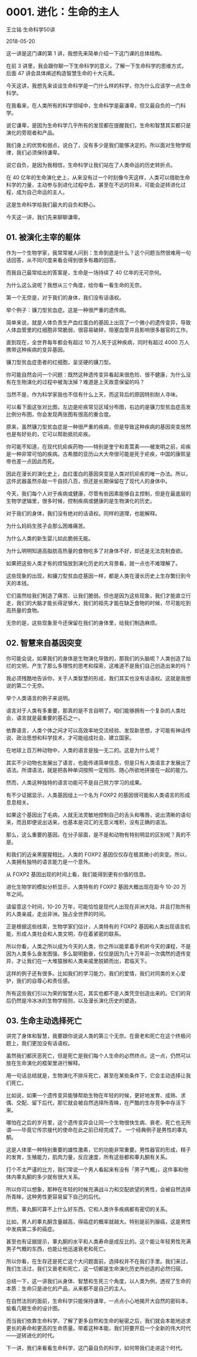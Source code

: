 # 0001. 进化：生命的主人

王立铭·生命科学50讲

2018-05-20

这一讲是这门课的第 1 讲，我想先来简单介绍一下这门课的总体结构。

在前 3 讲里，我会跟你聊一下生命科学的意义，了解一下生命科学的思维方式，后面 47 讲会具体阐述构造智慧生命的十大元素。

今天这讲，我想先来谈谈生命科学是一门什么样的科学，你为什么应该学一点生命科学。

在我看来，在人类所有的科学领域中，生命科学是最谦卑，但又最自负的一门科学。

说它谦卑，是因为生命科学几乎所有的发现都在提醒我们，生命和智慧其实都只是演化的旁观者和产品。

我们身上的优势和弱点，说白了，没有多少是我们能够决定的。所以面对生物学规律，我们必须保持谦卑。

说它自负，是因为我相信，生命科学让我们站在了人类命运的历史转折点。

在 40 亿年的生命演化史上，从来没有过一个时刻像今天这样，人类可以借助生命科学的力量，主动参与到进化过程中去，甚至在不远的将来，可能会逆转进化过程，成为自己命运的主人。

这是生命科学给我们最大的自负和野心。

今天这一讲，我们先来聊聊谦卑。

## 01. 被演化主宰的躯体

作为一个生物学家，我常常被人问到：生命到底是什么？这个问题当然很难用一句话回答，从不同尺度来看会得到很多有趣的回答。

而我自己最常给出的答案是，生命是一场持续了 40 亿年的无可奈何。

为什么这么说呢？我想从三个角度，给你看一看生命的无奈。

第一个无奈是，对于我们的身体，我们没有话语权。

举个例子：镰刀型贫血症。这是一种很严重的遗传病。

简单来说，就是人体负责生产血红蛋白的基因上出现了一个微小的遗传变异，导致人体血管里的红细胞非常脆弱，很容易破碎，阻塞血管并且影响很多器官的工作。

直到现在，全世界每年都会有超过 10 万人死于这种疾病，同时有超过 4000 万人携带这种疾病的变异基因。

镰刀型贫血症患者的红细胞，呈坚硬的镰刀型。

你可能自然会问一个问题：既然这种遗传变异看起来很危险、很不健康，为什么没有在生物演化的过程中被淘汰掉？难道是上天故意保留的吗？

当然不是，作为科学家我也不信有什么上天，而这背后的原因特别耐人寻味。

可以看下面这张对比图，左边是疟疾常见区域分布图，右边的是镰刀型贫血症高发比例分布图，你会发现两张图有很高的重合度。

原来，虽然镰刀型贫血症是一种很严重的疾病，但是导致这种疾病的基因突变居然也是有好处的，它可以帮助抵抗疟疾。

你可能不知道，在现代抗疟疾药物——特别是奎宁和青蒿素——被发明之前，疟疾是一种非常可怕的疾病。古希腊的亚历山大大帝很可能是死于疟疾，中国的康熙皇帝也差一点因此而死。

因此在漫长的演化史上，血红蛋白的基因突变是人类对抗疟疾的唯一办法。所以，这件武器虽然杀敌一千自损八百，但还是长期保留在了现代人的身体中。

今天，我们每个人对于疾病或健康，尽管有些因素能够自主控制，但是在最底层的生物学逻辑里，很多时候，控制疾病或健康的是生物演化的历史。

对于我们的身体，我们没有绝对的话语权。同样的道理，也能解释。

为什么妈妈生孩子会那么困难痛苦。

为什么人类的新生婴儿如此脆弱无能。

为什么明明知道高脂肪高热量的食物吃多了对身体不好，却还是无法克制食欲。

如果把这些人类才有的烦恼放到演化历史的大背景看，就一点也不难理解了。

这些现象的出现，和镰刀型贫血症基因一样，都是人类在漫长历史上生存繁衍到今天的本钱。

它们虽然给我们制造了痛苦、让我们脆弱。但也是因为这些现象，我们才能直立行走，我们的大脑才能长得足够大，我们的祖先才能在缺乏食物的时候，尽可能吃到高热量的食物。

无奈的是，这些现象至今还保留在我们的身体里，给我们制造麻烦。

## 02. 智慧来自基因突变

你可能会说，如果我们的身体是生物演化导致的，那我们的头脑呢？人类创造了灿烂的文明，产生了那么多理性的思考和探索，这难道不是我们自己创造出来的吗？

我必须残酷地告诉你，关于人类智慧的形成，我们其实也没有话语权。这就是我想说的第二个无奈。

举个人类语言的例子来说明。

语言对于人类有多重要，那真的是不言自明了。咱们能够拥有一个复杂的人类社会，语言就是最重要的基石之一。

依靠语言，人类个体之间才可以高效率地交流经验、发现新思想，才可能有神话传说、政治思想和科学技术，才可能组成社会、建立国家。

在地球上百万种动物中，人类的语言是独一无二的。这是为什么呢？

其实不少动物也发展出了语言，也能传递简单信息，但是只有人类语言才发展出了语法。所谓语法，就是把各种单词按照一定规则、随心所欲地拼接在一起的能力。

然而，人类这种独特的语言功能可不是自己努力学习的成果。

有不少证据显示，人类基因组上一个名为 FOXP2 的基因很可能和人类语言的形成息息相关。

如果这个基因出了毛病，人就无法灵敏地控制自己的舌头和嘴唇，说出清晰的语句来，而且即便说出话来，也基本是词汇的无意义堆积，没有正确的语法。

那么，这么重要的基因，在分子层面，是不是和动物有特别明显的区别呢？真的不是。

和我们的近亲黑猩猩相比，人类的 FOXP2 基因仅仅存在极其微小的突变。所以，人类拥有独特的语言能力是一个意外。

从 FOXP2 基因出现的时间上看，我们能得到更有价值的信息。

进化生物学的模拟分析显示，人类特有的 FOXP2 基因大概出现在距今 10-20 万年之间。

请留意这个时间，10-20 万年，可能恰恰是现代人出现在非洲大陆，并且打败所有的人类亲戚，走出非洲，独占全世界的时间。

正是根据这些线索，生物学家们估计，人类特有的 FOXP2 基因和人类出现语言机能，形成人类社会和人类文明，存在着紧密的联系。

所以你看，人类之所以成为今天的人类，你之所以能拿着手机听今天的课程，不是因为人类多么奋发图强，多么聪明勤奋，仅仅是因为几十万年前一次偶然的遗传变异，才让我们在一大堆猿猴和人类亲戚里脱颖而出，君临天下。

这样的例子还有很多。比如我们的学习能力，我们的爱情，我们对同类的关心爱护，我们的自尊心和责任感。

所有这些我们引以为荣的智慧火花，其实也都不是人类凭空创造出来的。它们的背后仍然是冷冰冰的生物学规则，以及漫长演化历史的塑造。

## 03. 生命主动选择死亡

讲完了身体和智慧，我要跟你说说人类的第三个无奈。在衰老和死亡在这个终极问题上，我们更加没有话语权。

虽然我们都厌恶死亡，但是死亡是我们每个人生命的必然终点。这一点，仍然可以放在生命演化的框架里进行解释。

用一句话总结就是，生物演化不排斥死亡，甚至在某些条件下，它会主动选择让我们死亡。

比如说，如果一个遗传变异能够帮助生物在年轻的时候，更好地发育、成熟、求偶、交配、留下后代，那它就会被自然选择所青睐，在严酷的生存竞争中存活下来。

哪怕在之后的岁月里，这个遗传变异会让同一个生物很快生病、衰老、死亡也无所谓——毕竟它传宗接代的使命在此之前已经完成了。
一个经典例子是男性的睾丸酮。

这是人体里一种特别重要的雄性激素，它的功能非常重要。男性器官的形成，精子的发育，生殖能力，肌肉力量，反应速度，所有这些都和睾丸酮有关系。

打个不太严谨的比方，我们常说一个男人看起来有没有「男子气概」，这件事和他体内睾丸酮的多少就有很大关系。

所以你可以想象，那种在年轻的时候充满战斗力和交配欲望的男性，会被自然选择所青睐，这种男性更容易留下自己的后代。

然而，睾丸酮可算不上什么好东西，它和人类许多疾病都有密切的关系。

比如，男人的睾丸酮含量越高，得癌症的概率就越大。特别是前列腺癌，这是男性中发病第二多的癌症。

甚至也有证据提示，睾丸酮的水平和人类寿命是成反比的。这个能让年轻男性充满男子气概的东西，也能让他迅速衰老和死亡。

所以你看，在生存还是死亡这个大问题面前，选择权并不在我们手里。我们来过，我们生活过，我们又衰老和死亡，这一切都是生命演化历史所创造的必然归宿。

总结一下，这一讲我们从身体、智慧和生死三个角度，以人类为例，透视了生命的本质：生命只是进化的产品，从来都不是自己的主人。

在自然法则的面前，生命科学只能保持谦卑，一点点小心地揭开大自然的密码本，偷看几眼生命的设计图。

而当我们依靠生命科学，了解了更多自然和生命的秘密之后，我们就会本能地追求更长的寿命和更高的生命质量。带着这种本能，我们将要开启一个全新的伟大时代——逆转进化的时代。

下一讲，我们来看看生命科学，这门最自负的科学，如何带我们走进这个时代。